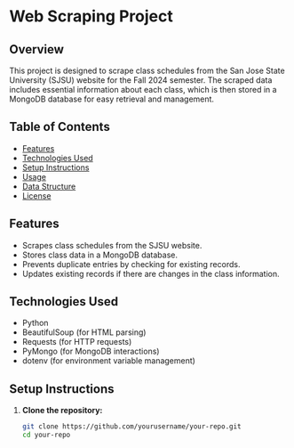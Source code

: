 # Web Scraping Project

## Overview

This project is designed to scrape class schedules from the San Jose State University (SJSU) website for the Fall 2024 semester. The scraped data includes essential information about each class, which is then stored in a MongoDB database for easy retrieval and management.

## Table of Contents

- [Features](#features)
- [Technologies Used](#technologies-used)
- [Setup Instructions](#setup-instructions)
- [Usage](#usage)
- [Data Structure](#data-structure)
- [License](#license)

## Features

- Scrapes class schedules from the SJSU website.
- Stores class data in a MongoDB database.
- Prevents duplicate entries by checking for existing records.
- Updates existing records if there are changes in the class information.

## Technologies Used

- Python
- BeautifulSoup (for HTML parsing)
- Requests (for HTTP requests)
- PyMongo (for MongoDB interactions)
- dotenv (for environment variable management)

## Setup Instructions

1. **Clone the repository:**
   ```bash
   git clone https://github.com/yourusername/your-repo.git
   cd your-repo
